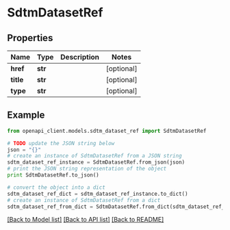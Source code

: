 # SdtmDatasetRef


## Properties
Name | Type | Description | Notes
------------ | ------------- | ------------- | -------------
**href** | **str** |  | [optional] 
**title** | **str** |  | [optional] 
**type** | **str** |  | [optional] 

## Example

```python
from openapi_client.models.sdtm_dataset_ref import SdtmDatasetRef

# TODO update the JSON string below
json = "{}"
# create an instance of SdtmDatasetRef from a JSON string
sdtm_dataset_ref_instance = SdtmDatasetRef.from_json(json)
# print the JSON string representation of the object
print SdtmDatasetRef.to_json()

# convert the object into a dict
sdtm_dataset_ref_dict = sdtm_dataset_ref_instance.to_dict()
# create an instance of SdtmDatasetRef from a dict
sdtm_dataset_ref_from_dict = SdtmDatasetRef.from_dict(sdtm_dataset_ref_dict)
```
[[Back to Model list]](../README.md#documentation-for-models) [[Back to API list]](../README.md#documentation-for-api-endpoints) [[Back to README]](../README.md)


